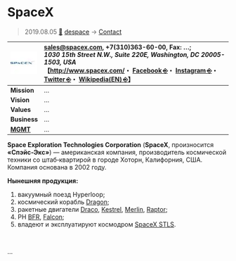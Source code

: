 # SpaceX
> 2019.08.05 [🚀](../../index/index.md) [despace](../index.md) → [Contact](../contact.md)

|[![](../f/contact/s/spacex_logo1_thumb.webp)](../f/contact/s/spacex_logo1.webp)|<sales@spacex.com>, +7(310)363-60-00, Fax: …;<br> *1030 15th Street N.W., Suite 220E, Washington, DC 20005-1503, USA*<br> 【<http://www.spacex.com/>・ [Facebook ⎆](https://www.facebook.com/SpaceX)・ [Instagram ⎆](https://www.instagram.com/spacex)・ [Twitter ⎆](https://twitter.com/spacex)・ [Wikipedia(EN) ⎆](https://en.wikipedia.org/wiki/SpaceX)】|
|:--|:--|
|**Mission**|…|
|**Vision**|…|
|**Values**|…|
|**Business**|…|
|**[MGMT](../mgmt.md)**|…|

**Space Exploration Technologies Corporation** (**SpaceX**, произносится **«Спэйс‑Экс»**) — американская компания, производитель космической техники со штаб‑квартирой в городе Хоторн, Калифорния, США. Компания основана в 2002 году.

**Нынешняя продукция:**

   1. вакуумный поезд Hyperloop;
   1. космический корабль [Dragon](../dragon.md);
   1. ракетные двигатели [Draco](../engines_lst.md), [Kestrel](../engines_lst.md), [Merlin](../engines_lst.md), [Raptor](../engines_lst.md);
   1. РН [BFR](../bfr.md), [Falcon](../falcon.md);
   1. владеют и эксплуатируют космодром [SpaceX STLS](../spaceport.md).


<p style="page-break-after:always"> </p>

…

